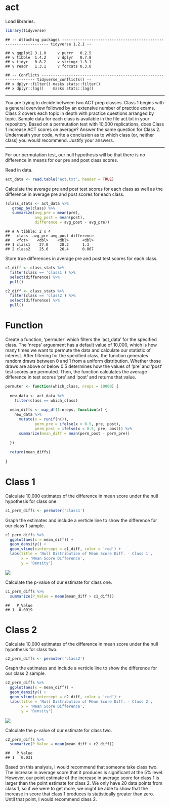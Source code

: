 act
================

Load
    libraries.

``` r
library(tidyverse)
```

    ## -- Attaching packages ---------------------------------------------------------------- tidyverse 1.2.1 --

    ## v ggplot2 3.1.0     v purrr   0.2.5
    ## v tibble  1.4.2     v dplyr   0.7.8
    ## v tidyr   0.8.2     v stringr 1.3.1
    ## v readr   1.3.1     v forcats 0.3.0

    ## -- Conflicts ------------------------------------------------------------------- tidyverse_conflicts() --
    ## x dplyr::filter() masks stats::filter()
    ## x dplyr::lag()    masks stats::lag()

-----

You are trying to decide between two ACT prep classes. Class 1 begins
with a general overview followed by an extensive number of practice
exams. Class 2 covers each topic in depth with practice questions
arranged by topic. Sample data for each class is available in the file
act.txt in your repository. Based on a permutation test with 10,000
replications, does Class 1 increase ACT scores on average? Answer the
same question for Class 2. Underneath your code, write a conclusion as
to which class (or, neither class) you would recommend. Justify your
answers.

-----

For our permutation test, our null hypothesis will be that there is no
difference in means for our pre and post class scores.

Read in data.

``` r
act_data <- read.table('act.txt', header = TRUE)
```

Calculate the average pre and post test scores for each class as well as
the difference in average pre and post scores for each class.

``` r
(class_stats <- act_data %>%
   group_by(class) %>%
   summarize(avg_pre = mean(pre), 
             avg_post = mean(post),
             difference = avg_post - avg_pre))
```

    ## # A tibble: 2 x 4
    ##   class  avg_pre avg_post difference
    ##   <fct>    <dbl>    <dbl>      <dbl>
    ## 1 class1    27.0     28.2      1.3  
    ## 2 class2    25.6     26.4      0.867

Store true differences in average pre and post test scores for each
class.

``` r
c1_diff <- class_stats %>%
  filter(class == 'class1') %>%
  select(difference) %>%
  pull()

c2_diff <- class_stats %>%
  filter(class == 'class2') %>%
  select(difference) %>%
  pull()
```

# Function

Create a function, ‘permuter’ which filters the ‘act\_data’ for the
specified class. The ‘nreps’ arguement has a default value of 10,000,
which is how many times we want to permute the data and calculate our
statistic of interest. After filtering for the specified class, the
function generates random draws between 0 and 1 from a uniform
distribution. Whether those draws are above or below 0.5 determines how
the values of ‘pre’ and ‘post’ test scores are permuted. Then, the
function calculates the average difference in test scores ‘pre’ and
‘post’ and returns that value.

``` r
permuter <- function(which_class, nreps = 10000) {
  
  new_data <- act_data %>%
    filter(class == which_class)
  
  mean_diffs <- map_df(1:nreps, function(x) {
    new_data %>%
      mutate(x = runif(n()),
             perm_pre = ifelse(x > 0.5, pre, post),
             perm_post = ifelse(x < 0.5, pre, post)) %>%
      summarize(mean_diff = mean(perm_post - perm_pre))
      
  })
  
  return(mean_diffs)
  
}
```

# Class 1

Calculate 10,000 estimates of the difference in mean score under the
null hypothesis for class one.

``` r
c1_perm_diffs <- permuter('class1')
```

Graph the estimates and include a verticle line to show the difference
for our class 1 sample.

``` r
c1_perm_diffs %>%
  ggplot(aes(x = mean_diff)) +
  geom_density() +
  geom_vline(xintercept = c1_diff, color = 'red') +
  labs(title = 'Null Distribution of Mean Score Diff. - Class 1',
       x = 'Mean Score Difference',
       y = 'Density')
```

![](act_files/figure-gfm/unnamed-chunk-7-1.png)<!-- -->

Calculate the p-value of our estimate for class one.

``` r
c1_perm_diffs %>%
  summarize(P_Value = mean(mean_diff > c1_diff))
```

    ##   P_Value
    ## 1  0.0919

# Class 2

Calculate 10,000 estimates of the difference in mean score under the
null hypothesis for class two.

``` r
c2_perm_diffs <- permuter('class2')
```

Graph the estimates and include a verticle line to show the difference
for our class 2 sample.

``` r
c2_perm_diffs %>%
  ggplot(aes(x = mean_diff)) +
  geom_density() +
  geom_vline(xintercept = c2_diff, color = 'red') +
  labs(title = 'Null Distribution of Mean Score Diff. - Class 2',
       x = 'Mean Score Difference',
       y = 'Density')
```

![](act_files/figure-gfm/unnamed-chunk-10-1.png)<!-- -->

Calculate the p-value of our estimate for class two.

``` r
c2_perm_diffs %>%
  summarize(P_Value = mean(mean_diff > c2_diff))
```

    ##   P_Value
    ## 1   0.031

Based on this analysis, I would recommend that someone take class two.
The increase in average score that it produces is significant at the 5%
level. However, our point estimate of the increase in average score for
class 1 is larger than the point estimate for class 2. We only have 20
data points from class 1, so if we were to get more, we might be able to
show that the increase in score that class 1 produces is statistically
greater than zero. Until that point, I would recommend class 2.
